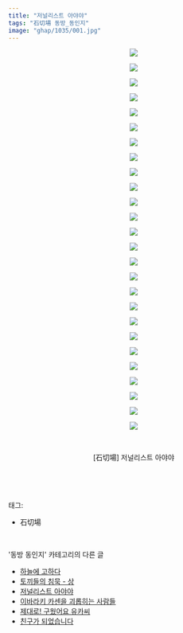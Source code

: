 ```yaml
---
title: "저널리스트 아야야"
tags: "石切場 동방_동인지"
image: "ghap/1035/001.jpg"
---
```

<div class="article">
<p style="text-align: center; clear: none; float: none;"><img src="{{ site.nasurl }}/ghap/1035/001.jpg"/></p>
<p style="text-align: center; clear: none; float: none;"><img src="{{ site.nasurl }}/ghap/1035/002.jpg"/></p>
<p style="text-align: center; clear: none; float: none;"><img src="{{ site.nasurl }}/ghap/1035/003.jpg"/></p>
<p style="text-align: center; clear: none; float: none;"><img src="{{ site.nasurl }}/ghap/1035/004.jpg"/></p>
<p style="text-align: center; clear: none; float: none;"><img src="{{ site.nasurl }}/ghap/1035/005.jpg"/></p>
<p style="text-align: center; clear: none; float: none;"><img src="{{ site.nasurl }}/ghap/1035/006.jpg"/></p>
<p style="text-align: center; clear: none; float: none;"><img src="{{ site.nasurl }}/ghap/1035/007.jpg"/></p>
<p style="text-align: center; clear: none; float: none;"><img src="{{ site.nasurl }}/ghap/1035/008.jpg"/></p>
<p style="text-align: center; clear: none; float: none;"><img src="{{ site.nasurl }}/ghap/1035/009.jpg"/></p>
<p style="text-align: center; clear: none; float: none;"><img src="{{ site.nasurl }}/ghap/1035/010.jpg"/></p>
<p style="text-align: center; clear: none; float: none;"><img src="{{ site.nasurl }}/ghap/1035/011.jpg"/></p>
<p style="text-align: center; clear: none; float: none;"><img src="{{ site.nasurl }}/ghap/1035/012.jpg"/></p>
<p style="text-align: center; clear: none; float: none;"><img src="{{ site.nasurl }}/ghap/1035/013.jpg"/></p>
<p style="text-align: center; clear: none; float: none;"><img src="{{ site.nasurl }}/ghap/1035/014.jpg"/></p>
<p style="text-align: center; clear: none; float: none;"><img src="{{ site.nasurl }}/ghap/1035/015.jpg"/></p>
<p style="text-align: center; clear: none; float: none;"><img src="{{ site.nasurl }}/ghap/1035/016.jpg"/></p>
<p style="text-align: center; clear: none; float: none;"><img src="{{ site.nasurl }}/ghap/1035/017.jpg"/></p>
<p style="text-align: center; clear: none; float: none;"><img src="{{ site.nasurl }}/ghap/1035/018.jpg"/></p>
<p style="text-align: center; clear: none; float: none;"><img src="{{ site.nasurl }}/ghap/1035/019.jpg"/></p>
<p style="text-align: center; clear: none; float: none;"><img src="{{ site.nasurl }}/ghap/1035/020.jpg"/></p>
<p style="text-align: center; clear: none; float: none;"><img src="{{ site.nasurl }}/ghap/1035/021.jpg"/></p>
<p style="text-align: center; clear: none; float: none;"><img src="{{ site.nasurl }}/ghap/1035/022.jpg"/></p>
<p style="text-align: center; clear: none; float: none;"><img src="{{ site.nasurl }}/ghap/1035/023.jpg"/></p>
<p style="text-align: center; clear: none; float: none;"><img src="{{ site.nasurl }}/ghap/1035/024.jpg"/></p>
<p style="text-align: center; clear: none; float: none;"><img src="{{ site.nasurl }}/ghap/1035/025.jpg"/></p>
<p style="text-align: center; clear: none; float: none;"><img src="{{ site.nasurl }}/ghap/1035/026.jpg"/></p>
<p style="text-align: center; clear: none; float: none;"><br/></p>
<p style="text-align: center; clear: none; float: none;">[石切場] 저널리스트 아야야</p>
<p><br/></p>
</div><br/>
<div class="tagTrail">
<p>태그: </p>
<ul>
<li>石切場</li>
</ul>
</div><br/>
<div class="another">
<p>'동방 동인지' 카테고리의 다른 글</p>
<ul>
<li><a href="/2016-07-23-ghap_1038">하늘에 고하다</a></li>
<li><a href="/2016-07-23-ghap_1037">토끼들의 침묵 - 상</a></li>
<li><a href="/2016-07-23-ghap_1035">저널리스트 아야야</a></li>
<li><a href="/2016-07-23-ghap_1034">이바라키 카센을 괴롭히는 사람들</a></li>
<li><a href="/2016-07-23-ghap_1033">제대로! 구웠어요 유카씨</a></li>
<li><a href="/2016-07-23-ghap_1026">친구가 되었습니다</a></li>
</ul>
</div><br/>
<div class="cb_module cb_fluid">
<div class="cb_wrt cb_profile">
</div><!-- commentList close -->
</div><br/>
